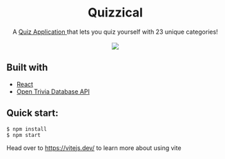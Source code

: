 # <div align = "center">Quizzical</div>
<p align = "center" >
  A 
  <a href = "https://neon-chaja-309b96.netlify.app/">Quiz Application </a> 
   that lets you quiz yourself with 23 unique categories!
  <br> </br>
  <img src = "https://user-images.githubusercontent.com/101899800/212562089-163e5e00-0a50-4ca4-8010-393f6ca64f14.png" />
</p>

## Built with

- [React](http://reactjs.org)
- [Open Trivia Database API](https://opentdb.com/api_config.php)

## Quick start:
```
$ npm install
$ npm start
````

Head over to https://vitejs.dev/ to learn more about using vite
